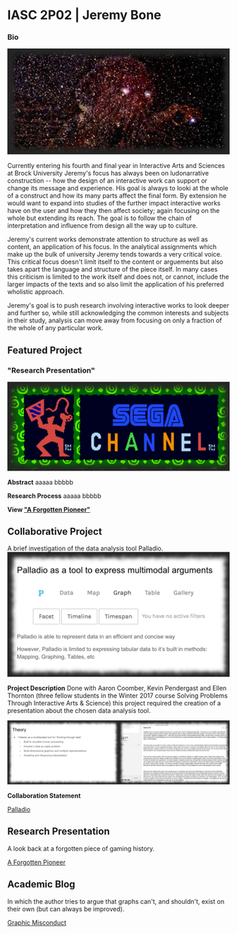 # IASC 2P02 | Jeremy Bone

### Bio
![](images/CthulhuStars-Span.jpg)

Currently entering his fourth and final year in Interactive Arts and Sciences at Brock University Jeremy's focus has always been on ludonarrative construction -- how the design of an interactive work can support or change its message and experience. His goal is always to looki at the whole of a construct and how its many parts affect the final form. By extension he would want to expand into studies of the further impact interactive works have on the user and how they then affect society; again focusing on the whole but extending its reach. The goal is to follow the chain of interpretation and influence from design all the way up to culture.

Jeremy's current works demonstrate attention to structure as well as content, an application of his focus. In the analytical assignments which make up the bulk of university Jeremy tends towards a very critical voice. This critical focus doesn't limit itself to the content or arguements but also takes apart the language and structure of the piece itself. In many cases this criticism is limited to the work itself and does not, or cannot, include the larger impacts of the texts and so also limit the application of his preferred wholistic approach.

Jeremy's goal is to push research involving interactive works to look deeper and further so, while still acknowledging the common interests and subjects in their study, analysis can move away from focusing on only a fraction of the whole of any particular work.


## Featured Project

### "Research Presentation"

![](images/genesis--sega_channel.jpg)

**Abstract**
aaaaa bbbbb

**Research Process**
aaaaa bbbbb

**View ["A Forgotten Pioneer"](reveal/index.html)**



## Collaborative Project
A brief investigation of the data analysis tool Palladio.
![](images/modal-palladio.jpg)

**Project Description**
Done with Aaron Coomber, Kevin Pendergast and Ellen Thornton (three fellow students in the Winter 2017 course Solving Problems Through Interactive Arts & Science) this project required the creation of a presentation about the chosen data analysis tool. 
<p><a href="images/slide-palladio.jpg"><img src="images/slide-palladio.jpg" width="50%"></a><a href="images/notes-palladio.jpg"><img src="images/notes-palladio.jpg" width="50%"></a></p>

**Collaboration Statement**


[Palladio](https://docs.google.com/presentation/d/1a0jso1aSNNPia4ZIeGlJufw79F4bDrGWeB_Xh2YfusY/pub?start=false&loop=false&delayms=30000)

## Research Presentation
A look back at a forgotten piece of gaming history.

[A Forgotten Pioneer](reveal/index.html)

## Academic Blog
In which the author tries to argue that graphs can't, and shouldn't, exist on their own (but can always be improved).

[Graphic Misconduct](blog.md)
